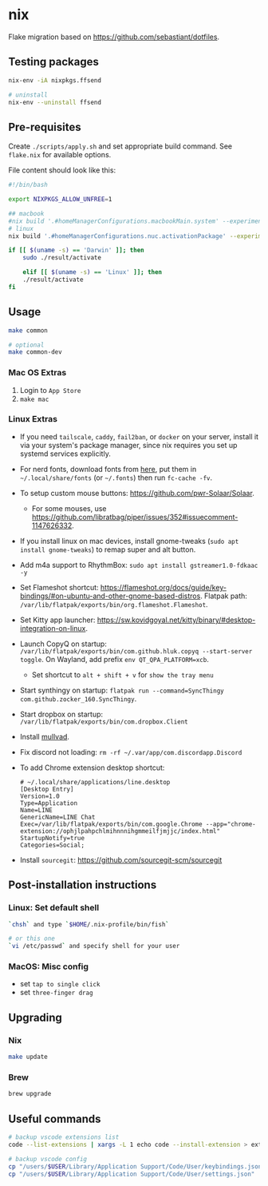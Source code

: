 # nix

Flake migration based on <https://github.com/sebastiant/dotfiles>.

## Testing packages

```bash
nix-env -iA nixpkgs.ffsend

# uninstall
nix-env --uninstall ffsend
```

## Pre-requisites

Create `./scripts/apply.sh` and set appropriate build command. See `flake.nix` for available options.

File content should look like this:

```bash
#!/bin/bash

export NIXPKGS_ALLOW_UNFREE=1

## macbook
#nix build '.#homeManagerConfigurations.macbookMain.system' --experimental-features 'nix-command flakes' --impure
# linux
nix build '.#homeManagerConfigurations.nuc.activationPackage' --experimental-features 'nix-command flakes' --impure

if [[ $(uname -s) == 'Darwin' ]]; then
    sudo ./result/activate

    elif [[ $(uname -s) == 'Linux' ]]; then
    ./result/activate
fi
```

## Usage

```bash
make common

# optional
make common-dev
```

### Mac OS Extras

1. Login to `App Store`
2. `make mac`

### Linux Extras

- If you need `tailscale`, `caddy`, `fail2ban`, or `docker` on your server, install it via your system's package manager, since nix requires you set up systemd services explicitly.

- For nerd fonts, download fonts from [here](https://github.com/ryanoasis/nerd-fonts/releases), put them in `~/.local/share/fonts` (or `~/.fonts`) then run `fc-cache -fv`.

- To setup custom mouse buttons: <https://github.com/pwr-Solaar/Solaar>.
  - For some mouses, use <https://github.com/libratbag/piper/issues/352#issuecomment-1147626332>.
- If you install linux on mac devices, install gnome-tweaks (`sudo apt install gnome-tweaks`) to remap super and alt button.
- Add m4a support to RhythmBox: `sudo apt install gstreamer1.0-fdkaac -y`
- Set Flameshot shortcut: <https://flameshot.org/docs/guide/key-bindings/#on-ubuntu-and-other-gnome-based-distros>. Flatpak path: `/var/lib/flatpak/exports/bin/org.flameshot.Flameshot`.
- Set Kitty app launcher: <https://sw.kovidgoyal.net/kitty/binary/#desktop-integration-on-linux>.
- Launch CopyQ on startup: `/var/lib/flatpak/exports/bin/com.github.hluk.copyq --start-server toggle`. On Wayland, add prefix `env QT_QPA_PLATFORM=xcb`.
  - Set shortcut to `alt + shift + v` for `show the tray menu`
- Start synthingy on startup: `flatpak run --command=SyncThingy com.github.zocker_160.SyncThingy`.
- Start dropbox on startup: `/var/lib/flatpak/exports/bin/com.dropbox.Client`
- Install [mullvad](https://mullvad.net/en/download/vpn/linux).
- Fix discord not loading: `rm -rf ~/.var/app/com.discordapp.Discord`
- To add Chrome extension desktop shortcut:
  ```text
  # ~/.local/share/applications/line.desktop
  [Desktop Entry]
  Version=1.0
  Type=Application
  Name=LINE
  GenericName=LINE Chat
  Exec=/var/lib/flatpak/exports/bin/com.google.Chrome --app="chrome-extension://ophjlpahpchlmihnnnihgmmeilfjmjjc/index.html"
  StartupNotify=true
  Categories=Social;
  ```
- Install `sourcegit`: <https://github.com/sourcegit-scm/sourcegit>

## Post-installation instructions

### Linux: Set default shell

```bash
`chsh` and type `$HOME/.nix-profile/bin/fish`

# or this one
`vi /etc/passwd` and specify shell for your user
```

### MacOS: Misc config

- set `tap to single click`
- set `three-finger drag`

## Upgrading

### Nix

```bash
make update
```

### Brew

```bash
brew upgrade
```

## Useful commands

```bash
# backup vscode extensions list
code --list-extensions | xargs -L 1 echo code --install-extension > ext_install.sh

# backup vscode config
cp "/users/$USER/Library/Application Support/Code/User/keybindings.json" .
cp "/users/$USER/Library/Application Support/Code/User/settings.json" .
```
